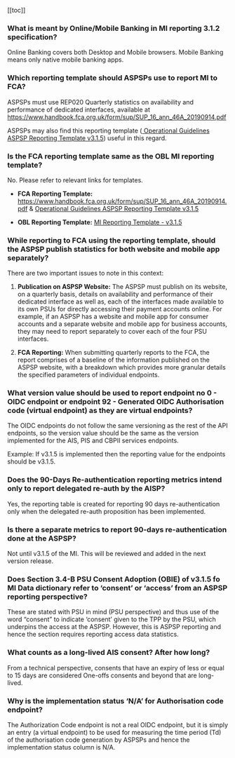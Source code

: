 
[[toc]]

### **What is meant by Online/Mobile Banking in MI reporting 3.1.2 specification?**

Online Banking covers both Desktop and Mobile browsers. Mobile Banking means only native mobile banking apps.

### **Which reporting template should ASPSPs use to report MI to FCA?**

ASPSPs must use REP020 Quarterly statistics on availability and performance of dedicated interfaces, available at https://www.handbook.fca.org.uk/form/sup/SUP_16_ann_46A_20190914.pdf

ASPSPs may also find this reporting template (<a href="https://standards.openbanking.org.uk/wp-content/uploads/2020/03/Operational-Guidelines-ASPSP-Reporting-Template-v3.1.5.xlsx" class="external-link" rel="nofollow"> Operational Guidelines ASPSP Reporting Template v3.1.5</a>) useful in this regard.

### **Is the FCA reporting template same as the OBL MI reporting template?**

No. Please refer to relevant links for templates.

* **FCA Reporting Template:** https://www.handbook.fca.org.uk/form/sup/SUP_16_ann_46A_20190914.pdf  & <a href="https://standards.openbanking.org.uk/wp-content/uploads/2020/03/Operational-Guidelines-ASPSP-Reporting-Template-v3.1.5.xlsx" class="external-link" rel="nofollow"> Operational Guidelines ASPSP Reporting Template v3.1.5</a>

* **OBL Reporting Template:** <a href="https://openbankinguk.github.io/mi-docs-pub/v3.1.5/specification/mi-reporting-profile.html#6-example-reporting-template " class="external-link" rel="nofollow"> MI Reporting Template - v3.1.5</a>


### **While reporting to FCA using the reporting template, should the ASPSP publish statistics for both website and mobile app separately?**

There are two important issues to note in this context:

1. **Publication on ASPSP Website:** The ASPSP must publish on its website, on a quarterly basis, details on availability and performance of their dedicated interface as well as, each of the interfaces made available to its own PSUs for directly accessing their payment accounts online. For example, if an ASPSP has a website and mobile app for consumer accounts and a separate website and mobile app for business accounts, they may need to report separately to cover each of the four PSU interfaces.

2. **FCA Reporting:** When submitting quarterly reports to the FCA, the report comprises of a baseline of the information published on the ASPSP website, with a breakdown which provides more granular details the specified parameters of individual endpoints. 

### **What version value should be used to report endpoint no 0 - OIDC endpoint or endpoint 92 - Generated OIDC Authorisation code (virtual endpoint) as they are virtual endpoints?**

The OIDC endpoints do not follow the same versioning as the rest of the API endpoints, so the version value should be the same as the version implemented for the AIS, PIS and CBPII services endpoints.

Example: If v3.1.5 is implemented then the reporting value for the endpoints should be v3.1.5.

### **Does the 90-Days Re-authentication reporting metrics intend only to report delegated re-auth by the AISP?**

Yes, the reporting table is created for reporting 90 days re-authentication only when the delegated re-auth proposition has been implemented.

### **Is there a separate metrics to report 90-days re-authentication done at the ASPSP?**

Not until v3.1.5 of the MI. This will be reviewed and added in the next version release.

### **Does Section 3.4-B PSU Consent Adoption (OBIE) of v3.1.5 fo MI Data dictionary refer to ‘consent’ or ‘access’ from an ASPSP reporting perspective?**

These are stated with PSU in mind (PSU perspective) and thus use of the word “consent” to indicate ‘consent’ given to the TPP by the PSU, which underpins the access at the ASPSP. However, this is ASPSP reporting and hence the section requires reporting access data statistics.

### **What counts as a long-lived AIS consent? After how long?**

From a technical perspective, consents that have an expiry of less or equal to 15 days are considered One-offs consents and beyond that are long-lived.

### **Why is the implementation status ‘N/A’ for Authorisation code endpoint?**

The Authorization Code endpoint is not a real OIDC endpoint, but it is simply an entry (a virtual endpoint) to be used for measuring the time period (Td) of the authorisation code generation by ASPSPs and hence the implementation status column is N/A.
